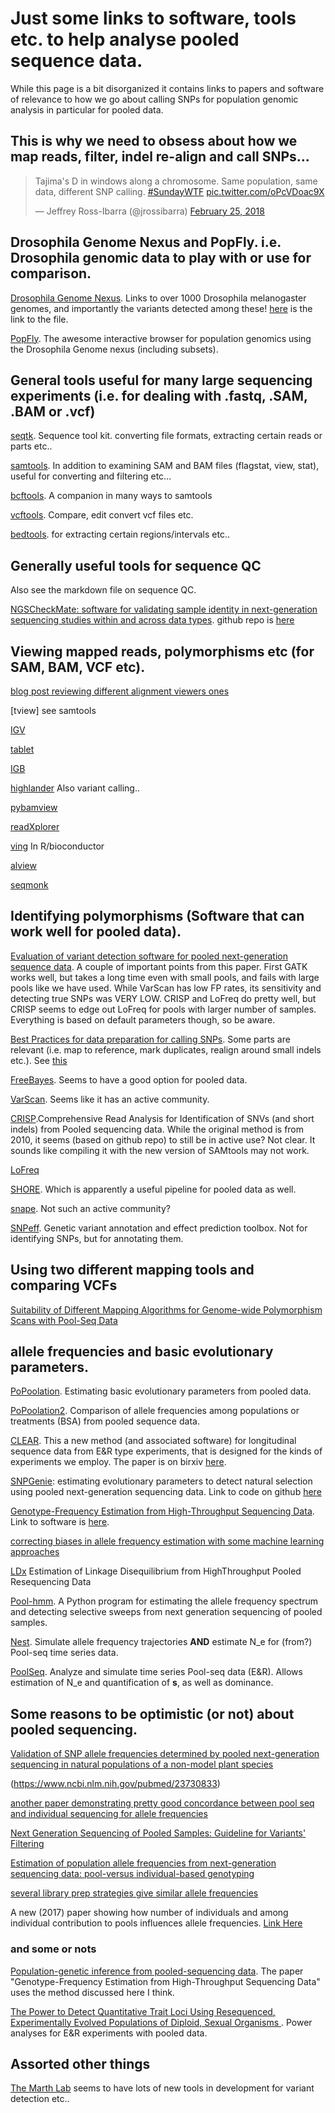 # Just some links to software, tools etc. to help analyse pooled sequence data.

While this page is a bit disorganized it contains links to papers and software of relevance to how we go about calling SNPs for population genomic analysis in particular for pooled data. 

## This is why we need to obsess about how we map reads, filter, indel re-align and call SNPs...

<blockquote class="twitter-tweet" data-lang="en"><p lang="en" dir="ltr">Tajima&#39;s D in windows along a chromosome. Same population, same data, different SNP calling. <a href="https://twitter.com/hashtag/SundayWTF?src=hash&amp;ref_src=twsrc%5Etfw">#SundayWTF</a> <a href="https://t.co/oPcVDoac9X">pic.twitter.com/oPcVDoac9X</a></p>&mdash; Jeffrey Ross-Ibarra (@jrossibarra) <a href="https://twitter.com/jrossibarra/status/967886023337197568?ref_src=twsrc%5Etfw">February 25, 2018</a></blockquote>
<script async src="https://platform.twitter.com/widgets.js" charset="utf-8"></script>


## Drosophila Genome Nexus and PopFly. i.e. Drosophila genomic data to play with or use for comparison.

[Drosophila Genome Nexus](https://academic.oup.com/mbe/article/33/12/3308/2450097/A-Thousand-Fly-Genomes-An-Expanded-Drosophila). Links to over 1000 Drosophila melanogaster genomes, and importantly the variants detected among these! [here](http://www.johnpool.net/genomes.html) is the link to the file.

[PopFly](http://popfly.uab.cat/). The awesome interactive browser for population genomics using the Drosophila Genome nexus (including subsets). 

## General tools useful for many large sequencing experiments (i.e. for dealing with .fastq, .SAM, .BAM or .vcf)
[seqtk](https://github.com/lh3/seqtk). Sequence tool kit. converting file formats, extracting certain reads or parts etc..

[samtools](http://www.htslib.org/). In addition to examining SAM and BAM files (flagstat, view, stat), useful for converting and filtering etc...

[bcftools](http://www.htslib.org/). A companion in many ways to samtools

[vcftools](https://vcftools.github.io/). Compare, edit convert vcf files etc.

[bedtools](http://bedtools.readthedocs.io/en/latest/). for extracting certain regions/intervals etc..

## Generally useful tools for sequence QC

Also see the markdown file on sequence QC.

[NGSCheckMate: software for validating sample identity in next-generation sequencing studies within and across data types](https://academic.oup.com/nar/article-lookup/doi/10.1093/nar/gkx193). github repo is [here](https://github.com/parklab/NGSCheckMate)

## Viewing mapped reads, polymorphisms etc (for SAM, BAM, VCF etc).
[blog post reviewing different alignment viewers ones](http://jermdemo.blogspot.ca/2010/08/ngs-viewers-reviewed.html)

[tview] see samtools

[IGV](http://software.broadinstitute.org/software/igv/)

[tablet](https://ics.hutton.ac.uk/tablet/)

[IGB](http://bioviz.org/igb/)

[highlander](http://sites.uclouvain.be/highlander/) Also variant calling..

[pybamview](http://melissagymrek.com/pybamview/)

[readXplorer](https://www.uni-giessen.de/fbz/fb08/Inst/bioinformatik/software/ReadXplorer/access)

[ving](http://vm-gb.curie.fr/ving/) In R/bioconductor

[alview](https://github.com/NCIP/alview)

[seqmonk](http://www.bioinformatics.babraham.ac.uk/projects/seqmonk/)


## Identifying polymorphisms (Software that can work well for pooled data).


[Evaluation of variant detection software for pooled next-generation sequence data](https://www.ncbi.nlm.nih.gov/pmc/articles/PMC4518579/). A couple of important points from this paper. First GATK works well, but takes a long time even with small pools, and fails with large pools like we have used. While VarScan has low FP rates, its sensitivity and detecting true SNPs was VERY LOW. CRISP and LoFreq do pretty well, but CRISP seems to edge out LoFreq for pools with larger number of samples. Everything is based on default parameters though, so be aware.

[Best Practices for data preparation for calling SNPs](https://software.broadinstitute.org/gatk/best-practices/). Some parts are relevant (i.e. map to reference, mark duplicates, realign around small indels etc.). See [this](https://software.broadinstitute.org/gatk/img/BP_workflow_3.6.png)

[FreeBayes](https://github.com/ekg/freebayes). Seems to have a good option for pooled data.

[VarScan](http://dkoboldt.github.io/varscan/). Seems like it has an active community.

[CRISP](https://github.com/vibansal/crisp/).Comprehensive Read Analysis for Identification of SNVs (and short indels) from Pooled sequencing data. While the original method is from 2010, it seems (based on github repo) to still be in active use? Not clear. It sounds like compiling it with the new version of SAMtools may not work.

[LoFreq](http://csb5.github.io/lofreq/citation/)

[SHORE](http://shore.sourceforge.net/wiki/index.php/SHORE_Documentation). Which is apparently a useful pipeline for pooled data as well.

[snape](https://www.ncbi.nlm.nih.gov/pubmed/22992255). Not such an active community?

[SNPeff](http://snpeff.sourceforge.net/). Genetic variant annotation and effect prediction toolbox. Not for identifying SNPs, but for annotating them.

## Using two different mapping tools and comparing VCFs 
[Suitability of Different Mapping Algorithms for Genome-wide Polymorphism Scans with Pool-Seq Data](https://www.ncbi.nlm.nih.gov/pubmed/27613752)

## allele frequencies and basic evolutionary parameters.

[PoPoolation](https://sourceforge.net/p/popoolation/wiki/Main/). Estimating basic evolutionary parameters from pooled data.

[PoPoolation2](https://sourceforge.net/p/popoolation2/wiki/Main/). Comparison of allele frequencies among populations or treatments (BSA) from pooled sequence data. 

[CLEAR](https://github.com/bafnalab/clear). This a new method (and associated software) for longitudinal sequence data from E&R type experiments, that is designed for the kinds of experiments we employ. The paper is on birxiv [here](https://github.com/bafnalab/clear).

[SNPGenie](https://www.ncbi.nlm.nih.gov/pubmed/26227143): estimating evolutionary parameters to detect natural selection using pooled next-generation sequencing data. Link to code on github [here](https://github.com/hugheslab/snpgenie)

[Genotype-Frequency Estimation from High-Throughput Sequencing Data](http://www.genetics.org/content/201/2/473.short). Link to software is [here](https://github.com/Takahiro-Maruki/Package-GFE). 

[correcting biases in allele frequency estimation with some machine learning approaches](https://www.ncbi.nlm.nih.gov/pubmed/26156142)

[LDx](http://petrov.stanford.edu/pdfs/86.pdf) Estimation of Linkage Disequilibrium from HighThroughput
Pooled Resequencing Data

[Pool-hmm](http://onlinelibrary.wiley.com/doi/10.1111/1755-0998.12063/full). A Python program for estimating the allele frequency spectrum and detecting selective sweeps from next generation sequencing of pooled samples.

[Nest](https://github.com/ThomasTaus/Nest). Simulate allele frequency trajectories **AND** estimate N_e for (from?) Pool-seq time series data.

[PoolSeq](https://github.com/ThomasTaus/poolSeq). Analyze and simulate time series Pool-seq data (E&R).  Allows estimation of N_e and quantification of **s**, as well as dominance.


## Some reasons to be optimistic (or not) about pooled sequencing.
[Validation of SNP allele frequencies determined by pooled next-generation sequencing in natural populations of a non-model plant species](https://www.ncbi.nlm.nih.gov/pubmed/24244686)

(https://www.ncbi.nlm.nih.gov/pubmed/23730833)

[another paper demonstrating pretty good concordance between pool seq and individual sequencing for allele frequencies](https://www.ncbi.nlm.nih.gov/pubmed/26461136)

[Next Generation Sequencing of Pooled Samples: Guideline for Variants' Filtering](https://www.ncbi.nlm.nih.gov/pubmed/27670852)

[Estimation of population allele frequencies from next-generation sequencing data: pool-versus individual-based genotyping](https://www.ncbi.nlm.nih.gov/pubmed/23730833)

[several library prep strategies give similar allele frequencies](https://www.ncbi.nlm.nih.gov/pubmed/26014582)

A new (2017) paper showing how number of individuals and among individual contribution to pools influences allele frequencies. [Link Here](http://onlinelibrary.wiley.com/doi/10.1111/1755-0998.12723/abstract)


### and some or nots

[Population-genetic inference from pooled-sequencing data](https://www.ncbi.nlm.nih.gov/pubmed/24787620). The paper "Genotype-Frequency Estimation from High-Throughput Sequencing Data" uses the method discussed here I think.

[The Power to Detect Quantitative Trait Loci Using Resequenced, Experimentally Evolved Populations of Diploid, Sexual Organisms ](https://academic.oup.com/mbe/article/31/4/1040/1108505/The-Power-to-Detect-Quantitative-Trait-Loci-Using). Power analyses for E&R experiments with pooled data.

## Assorted other things

[The Marth Lab](http://marthlab.org/software.html) seems to have lots of new tools in development for variant detection etc..
